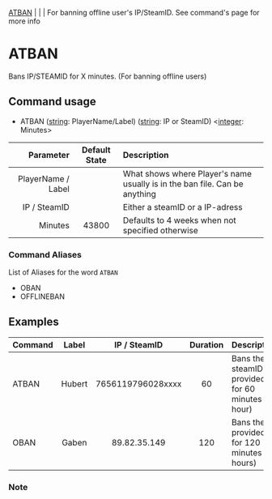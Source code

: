 [ATBAN](Commands/Player/AtBan.md) | | | For banning offline user's IP/SteamID. See command's page for more info



# ATBAN

Bans IP/STEAMID for X minutes. (For banning offline users)

## Command usage

* ATBAN ([string][csharp]: PlayerName/Label) ([string][csharp]: IP or SteamID) <[integer][csharp]: Minutes>

Parameter | Default State | Description
--: | :--: | :--
PlayerName / Label | | What shows where Player's name usually is in the ban file. Can be anything
IP / SteamID | | Either a steamID or a IP-adress
Minutes | 43800 | Defaults to 4 weeks when not specified otherwise

### Command Aliases

List of Aliases for the word `ATBAN`

* OBAN
* OFFLINEBAN

## Examples

Command | Label | IP / SteamID | Duration | Description
--- | :---: | :---: | :---: | ---
ATBAN | Hubert | 7656119796028xxxx | 60 | Bans the steamID provided for 60 minutes (1 hour)
OBAN | Gaben | 89.82.35.149 | 120 | Bans the IP provided for 120 minutes (2 hours)

### Note

[csharp]: https://docs.microsoft.com/en-us/dotnet/csharp/language-reference/keywords/built-in-types-table
[player]: ../Variables.md
[resources]: ../Resources.md